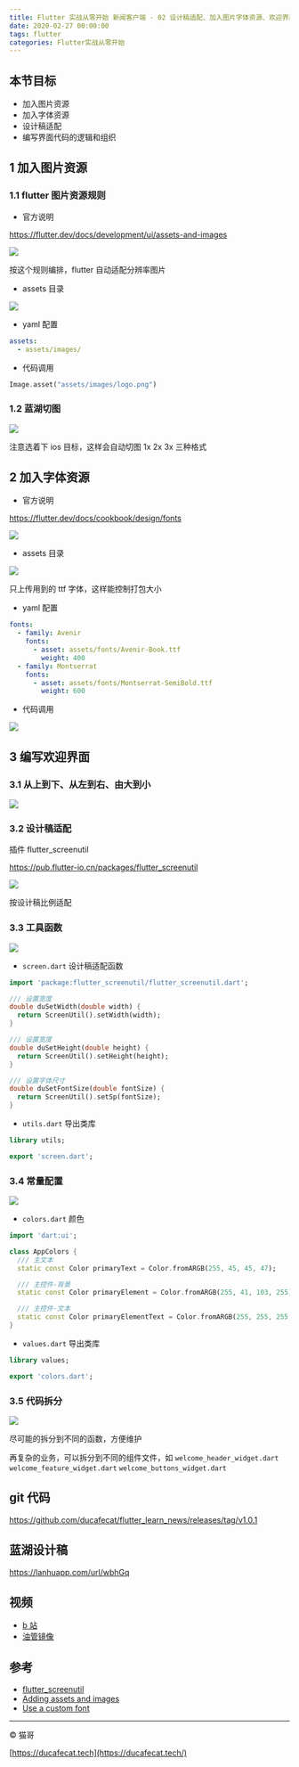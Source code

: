 ```yaml
---
title: Flutter 实战从零开始 新闻客户端 - 02 设计稿适配、加入图片字体资源、欢迎界面
date: 2020-02-27 00:00:00
tags: flutter
categories: Flutter实战从零开始
---
```


## 本节目标

- 加入图片资源
- 加入字体资源
- 设计稿适配
- 编写界面代码的逻辑和组织

## 1 加入图片资源

### 1.1 flutter 图片资源规则

- 官方说明

https://flutter.dev/docs/development/ui/assets-and-images

![](2020-03-02-11-29-01.png)

按这个规则编排，flutter 自动适配分辨率图片

- assets 目录

![](2020-03-02-11-29-58.png)

- yaml 配置

```yaml
assets:
  - assets/images/
```

- 代码调用

```dart
Image.asset("assets/images/logo.png")
```

### 1.2 蓝湖切图

![](2020-03-02-11-32-56.png)

注意选着下 ios 目标，这样会自动切图 1x 2x 3x 三种格式

## 2 加入字体资源

- 官方说明

https://flutter.dev/docs/cookbook/design/fonts

![](2020-03-02-11-36-13.png)

- assets 目录

![](2020-03-02-11-36-48.png)

只上传用到的 ttf 字体，这样能控制打包大小

- yaml 配置

```yaml
fonts:
  - family: Avenir
    fonts:
      - asset: assets/fonts/Avenir-Book.ttf
        weight: 400
  - family: Montserrat
    fonts:
      - asset: assets/fonts/Montserrat-SemiBold.ttf
        weight: 600
```

- 代码调用

![](2020-03-02-11-37-48.png)

## 3 编写欢迎界面

### 3.1 从上到下、从左到右、由大到小

![](2020-03-02-13-38-19.png)

### 3.2 设计稿适配

插件 flutter_screenutil

https://pub.flutter-io.cn/packages/flutter_screenutil

![](2020-03-02-13-41-31.png)

按设计稿比例适配

### 3.3 工具函数

![](2020-03-03-14-11-29.png)

- `screen.dart` 设计稿适配函数

```dart
import 'package:flutter_screenutil/flutter_screenutil.dart';

/// 设置宽度
double duSetWidth(double width) {
  return ScreenUtil().setWidth(width);
}

/// 设置宽度
double duSetHeight(double height) {
  return ScreenUtil().setHeight(height);
}

/// 设置字体尺寸
double duSetFontSize(double fontSize) {
  return ScreenUtil().setSp(fontSize);
}
```

- `utils.dart` 导出类库

```dart
library utils;

export 'screen.dart';
```

### 3.4 常量配置

![](2020-03-03-14-14-55.png)

- `colors.dart` 颜色

```dart
import 'dart:ui';

class AppColors {
  /// 主文本
  static const Color primaryText = Color.fromARGB(255, 45, 45, 47);

  /// 主控件-背景
  static const Color primaryElement = Color.fromARGB(255, 41, 103, 255);

  /// 主控件-文本
  static const Color primaryElementText = Color.fromARGB(255, 255, 255, 255);
}
```

- `values.dart` 导出类库

```dart
library values;

export 'colors.dart';
```

### 3.5 代码拆分

![](2020-03-02-13-43-25.png)

尽可能的拆分到不同的函数，方便维护

再复杂的业务，可以拆分到不同的组件文件，如 `welcome_header_widget.dart` `welcome_feature_widget.dart` `welcome_buttons_widget.dart`

## git 代码

https://github.com/ducafecat/flutter_learn_news/releases/tag/v1.0.1

## 蓝湖设计稿

https://lanhuapp.com/url/wbhGq

## 视频

- [b 站]()
- [油管镜像]()

## 参考

- [flutter_screenutil](https://pub.flutter-io.cn/packages/flutter_screenutil)
- [Adding assets and images](https://flutter.dev/docs/development/ui/assets-and-images)
- [Use a custom font](https://flutter.dev/docs/cookbook/design/fonts)

---

© 猫哥

[https://ducafecat.tech](https://ducafecat.tech/)
